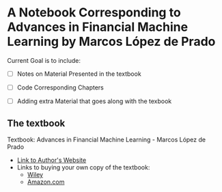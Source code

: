 # A Notebook Corresponding to Advances in Financial Machine Learning by Marcos López de Prado

Current Goal is to include:

- [ ] Notes on Material Presented in the textbook
- [ ] Code Corresponding Chapters
- [ ] Adding extra Material that goes along with the texbook


## The textbook
Textbook: Advances in Financial Machine Learning - Marcos López de Prado

- [Link to Author's Website](http://www.quantresearch.info)
- Links to buying your own copy of the textbook:
  - [Wiley](https://www.wiley.com/en-us/Advances+in+Financial+Machine+Learning-p-9781119482086)
  - [Amazon.com](https://www.amazon.com/gp/product/1119482089/ref=oh_aui_detailpage_o00_s00?ie=UTF8&psc=1)
